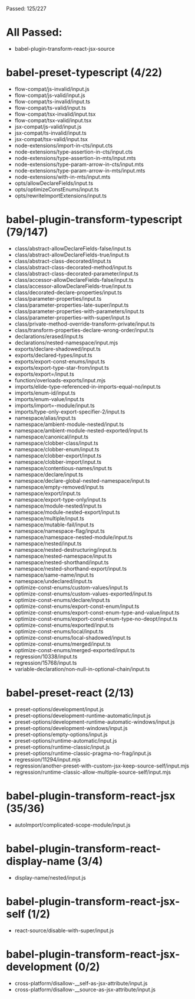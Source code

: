 Passed: 125/227

# All Passed:
* babel-plugin-transform-react-jsx-source


# babel-preset-typescript (4/22)
* flow-compat/js-invalid/input.js
* flow-compat/js-valid/input.js
* flow-compat/ts-invalid/input.ts
* flow-compat/ts-valid/input.ts
* flow-compat/tsx-invalid/input.tsx
* flow-compat/tsx-valid/input.tsx
* jsx-compat/js-valid/input.js
* jsx-compat/ts-invalid/input.ts
* jsx-compat/tsx-valid/input.tsx
* node-extensions/import-in-cts/input.cts
* node-extensions/type-assertion-in-cts/input.cts
* node-extensions/type-assertion-in-mts/input.mts
* node-extensions/type-param-arrow-in-cts/input.mts
* node-extensions/type-param-arrow-in-mts/input.mts
* node-extensions/with-in-mts/input.mts
* opts/allowDeclareFields/input.ts
* opts/optimizeConstEnums/input.ts
* opts/rewriteImportExtensions/input.ts

# babel-plugin-transform-typescript (79/147)
* class/abstract-allowDeclareFields-false/input.ts
* class/abstract-allowDeclareFields-true/input.ts
* class/abstract-class-decorated/input.ts
* class/abstract-class-decorated-method/input.ts
* class/abstract-class-decorated-parameter/input.ts
* class/accessor-allowDeclareFields-false/input.ts
* class/accessor-allowDeclareFields-true/input.ts
* class/decorated-declare-properties/input.ts
* class/parameter-properties/input.ts
* class/parameter-properties-late-super/input.ts
* class/parameter-properties-with-parameters/input.ts
* class/parameter-properties-with-super/input.ts
* class/private-method-override-transform-private/input.ts
* class/transform-properties-declare-wrong-order/input.ts
* declarations/erased/input.ts
* declarations/nested-namespace/input.mjs
* exports/declare-shadowed/input.ts
* exports/declared-types/input.ts
* exports/export-const-enums/input.ts
* exports/export-type-star-from/input.ts
* exports/export=/input.ts
* function/overloads-exports/input.mjs
* imports/elide-type-referenced-in-imports-equal-no/input.ts
* imports/enum-id/input.ts
* imports/enum-value/input.ts
* imports/import=-module/input.ts
* imports/type-only-export-specifier-2/input.ts
* namespace/alias/input.ts
* namespace/ambient-module-nested/input.ts
* namespace/ambient-module-nested-exported/input.ts
* namespace/canonical/input.ts
* namespace/clobber-class/input.ts
* namespace/clobber-enum/input.ts
* namespace/clobber-export/input.ts
* namespace/clobber-import/input.ts
* namespace/contentious-names/input.ts
* namespace/declare/input.ts
* namespace/declare-global-nested-namespace/input.ts
* namespace/empty-removed/input.ts
* namespace/export/input.ts
* namespace/export-type-only/input.ts
* namespace/module-nested/input.ts
* namespace/module-nested-export/input.ts
* namespace/multiple/input.ts
* namespace/mutable-fail/input.ts
* namespace/namespace-flag/input.ts
* namespace/namespace-nested-module/input.ts
* namespace/nested/input.ts
* namespace/nested-destructuring/input.ts
* namespace/nested-namespace/input.ts
* namespace/nested-shorthand/input.ts
* namespace/nested-shorthand-export/input.ts
* namespace/same-name/input.ts
* namespace/undeclared/input.ts
* optimize-const-enums/custom-values/input.ts
* optimize-const-enums/custom-values-exported/input.ts
* optimize-const-enums/declare/input.ts
* optimize-const-enums/export-const-enum/input.ts
* optimize-const-enums/export-const-enum-type-and-value/input.ts
* optimize-const-enums/export-const-enum-type-no-deopt/input.ts
* optimize-const-enums/exported/input.ts
* optimize-const-enums/local/input.ts
* optimize-const-enums/local-shadowed/input.ts
* optimize-const-enums/merged/input.ts
* optimize-const-enums/merged-exported/input.ts
* regression/10338/input.ts
* regression/15768/input.ts
* variable-declaration/non-null-in-optional-chain/input.ts

# babel-preset-react (2/13)
* preset-options/development/input.js
* preset-options/development-runtime-automatic/input.js
* preset-options/development-runtime-automatic-windows/input.js
* preset-options/development-windows/input.js
* preset-options/empty-options/input.js
* preset-options/runtime-automatic/input.js
* preset-options/runtime-classic/input.js
* preset-options/runtime-classic-pragma-no-frag/input.js
* regression/11294/input.mjs
* regression/another-preset-with-custom-jsx-keep-source-self/input.mjs
* regression/runtime-classic-allow-multiple-source-self/input.mjs

# babel-plugin-transform-react-jsx (35/36)
* autoImport/complicated-scope-module/input.js

# babel-plugin-transform-react-display-name (3/4)
* display-name/nested/input.js

# babel-plugin-transform-react-jsx-self (1/2)
* react-source/disable-with-super/input.js

# babel-plugin-transform-react-jsx-development (0/2)
* cross-platform/disallow-__self-as-jsx-attribute/input.js
* cross-platform/disallow-__source-as-jsx-attribute/input.js

